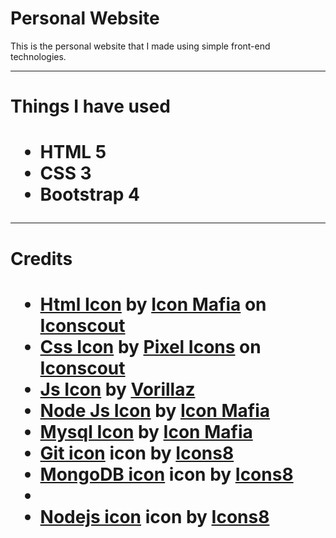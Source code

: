 <html>
    <body>
        <h1>Personal Website</h1>
        <p>This is the personal website that I made using simple front-end technologies.</p>
        <hr>
        <h1>Things I have used<h1>
        <ul>
            <li>HTML 5</li>
            <li>CSS 3</li>
            <li>Bootstrap 4</li>
        </ul>
        <hr>
        <h1>Credits<h1>
        <ul>
            <li><a href="https://iconscout.com/icons/html" target="_blank">Html Icon</a> by <a href="https://iconscout.com/contributors/icon-mafia">Icon Mafia</a> on <a href="https://iconscout.com">Iconscout</a></li>
            <li><a href="https://iconscout.com/icons/css" target="_blank">Css Icon</a> by <a href="https://iconscout.com/contributors/pixel-icons">Pixel Icons</a> on <a href="https://iconscout.com">Iconscout</a></li>
            <li><a href="https://iconscout.com/icons/js" target="_blank">Js Icon</a> by <a href="https://iconscout.com/contributors/vorillaz" target="_blank">Vorillaz</a></li>
            <li><a href="https://iconscout.com/icons/node-js" target="_blank">Node Js Icon</a> by <a href="https://iconscout.com/contributors/icon-mafia" target="_blank">Icon Mafia</a></li>
            <li><a href="https://iconscout.com/icons/mysql" target="_blank">Mysql Icon</a> by <a href="https://iconscout.com/contributors/icon-mafia" target="_blank">Icon Mafia</a></li>
            <li><a target="_blank" href="https://icons8.com/icons/set/git">Git icon</a> icon by <a target="_blank" href="https://icons8.com">Icons8</a></li>
            <li><a target="_blank" href="https://icons8.com/icons/set/mongodb">MongoDB icon</a> icon by <a target="_blank" href="https://icons8.com">Icons8</a><li>
            <li><a target="_blank" href="https://icons8.com/icons/set/nodejs">Nodejs icon</a> icon by <a target="_blank" href="https://icons8.com">Icons8</a></li>
        </ul>
    </body>
</html>